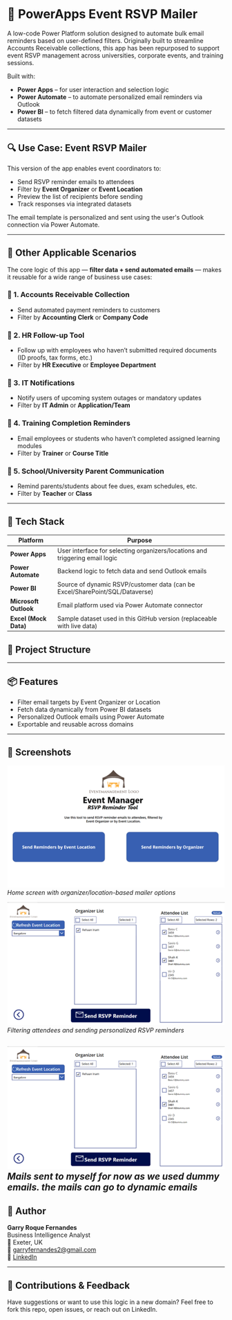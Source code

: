 # 📧 PowerApps Event RSVP Mailer

A low-code Power Platform solution designed to automate bulk email reminders based on user-defined filters. Originally built to streamline Accounts Receivable collections, this app has been repurposed to support event RSVP management across universities, corporate events, and training sessions.

Built with:
- **Power Apps** – for user interaction and selection logic  
- **Power Automate** – to automate personalized email reminders via Outlook  
- **Power BI** – to fetch filtered data dynamically from event or customer datasets  

---

## 🔍 Use Case: Event RSVP Mailer

This version of the app enables event coordinators to:
- Send RSVP reminder emails to attendees
- Filter by **Event Organizer** or **Event Location**
- Preview the list of recipients before sending
- Track responses via integrated datasets

The email template is personalized and sent using the user's Outlook connection via Power Automate.

---

## 🧠 Other Applicable Scenarios

The core logic of this app — **filter data + send automated emails** — makes it reusable for a wide range of business use cases:

### 📌 1. **Accounts Receivable Collection**
- Send automated payment reminders to customers
- Filter by **Accounting Clerk** or **Company Code**

### 📌 2. **HR Follow-up Tool**
- Follow up with employees who haven’t submitted required documents (ID proofs, tax forms, etc.)
- Filter by **HR Executive** or **Employee Department**

### 📌 3. **IT Notifications**
- Notify users of upcoming system outages or mandatory updates
- Filter by **IT Admin** or **Application/Team**

### 📌 4. **Training Completion Reminders**
- Email employees or students who haven’t completed assigned learning modules
- Filter by **Trainer** or **Course Title**

### 📌 5. **School/University Parent Communication**
- Remind parents/students about fee dues, exam schedules, etc.
- Filter by **Teacher** or **Class**

---

## 🔧 Tech Stack

| Platform      | Purpose                                      |
|---------------|----------------------------------------------|
| **Power Apps**     | User interface for selecting organizers/locations and triggering email logic |
| **Power Automate** | Backend logic to fetch data and send Outlook emails |
| **Power BI**       | Source of dynamic RSVP/customer data (can be Excel/SharePoint/SQL/Dataverse) |
| **Microsoft Outlook** | Email platform used via Power Automate connector |
| **Excel (Mock Data)** | Sample dataset used in this GitHub version (replaceable with live data) |


## 📁 Project Structure

---

## 📦 Features

- Filter email targets by Event Organizer or Location
- Fetch data dynamically from Power BI datasets
- Personalized Outlook emails using Power Automate
- Exportable and reusable across domains

---

## 📸 Screenshots

![Home Screen](https://github.com/GarryRoque/powerapps-event-rsvp-mailer/blob/main/Screenshots/PowerApps.PNG) 
*Home screen with organizer/location-based mailer options*

![Filtering Screen](https://github.com/GarryRoque/powerapps-event-rsvp-mailer/blob/main/Screenshots/PowerApp2.PNG)  
*Filtering attendees and sending personalized RSVP reminders*

![Outlook Screen](https://github.com/GarryRoque/powerapps-event-rsvp-mailer/blob/main/Screenshots/PowerApp2.PNG)  
*Mails sent to myself for now as we used dummy emails. the mails can go to dynamic emails*
---

## 👤 Author

**Garry Roque Fernandes**  
Business Intelligence Analyst  
📍 Exeter, UK  
📧 garryfernandes2@gmail.com  
🔗 [LinkedIn](https://www.linkedin.com/in/garryfernandes)



---

## 🙌 Contributions & Feedback

Have suggestions or want to use this logic in a new domain? Feel free to fork this repo, open issues, or reach out on LinkedIn.



